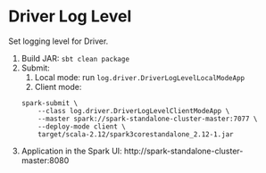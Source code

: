 # Driver Log Level
Set logging level for Driver.

1. Build JAR: `sbt clean package`
2. Submit:
    1. Local mode: run `log.driver.DriverLogLevelLocalModeApp`
    2. Client mode:
    ```
    spark-submit \
        --class log.driver.DriverLogLevelClientModeApp \
        --master spark://spark-standalone-cluster-master:7077 \
        --deploy-mode client \
        target/scala-2.12/spark3corestandalone_2.12-1.jar
    ```
3. Application in the Spark UI: http://spark-standalone-cluster-master:8080
